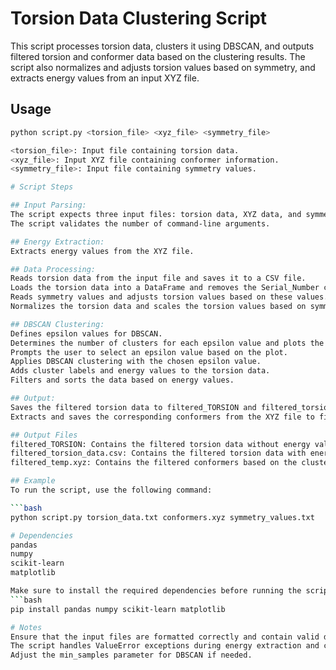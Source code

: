 # Torsion Data Clustering Script

This script processes torsion data, clusters it using DBSCAN, and outputs filtered torsion and conformer data based on the clustering results. The script also normalizes and adjusts torsion values based on symmetry, and extracts energy values from an input XYZ file.

## Usage

```bash
python script.py <torsion_file> <xyz_file> <symmetry_file>

<torsion_file>: Input file containing torsion data.
<xyz_file>: Input XYZ file containing conformer information.
<symmetry_file>: Input file containing symmetry values.

# Script Steps

## Input Parsing:
The script expects three input files: torsion data, XYZ data, and symmetry data.
The script validates the number of command-line arguments.

## Energy Extraction:
Extracts energy values from the XYZ file.

## Data Processing:
Reads torsion data from the input file and saves it to a CSV file.
Loads the torsion data into a DataFrame and removes the Serial_Number column.
Reads symmetry values and adjusts torsion values based on these values.
Normalizes the torsion data and scales the torsion values based on symmetry.

## DBSCAN Clustering:
Defines epsilon values for DBSCAN.
Determines the number of clusters for each epsilon value and plots the results.
Prompts the user to select an epsilon value based on the plot.
Applies DBSCAN clustering with the chosen epsilon value.
Adds cluster labels and energy values to the torsion data.
Filters and sorts the data based on energy values.

## Output:
Saves the filtered torsion data to filtered_TORSION and filtered_torsion_data.csv.
Extracts and saves the corresponding conformers from the XYZ file to filtered_temp.xyz.

## Output Files
filtered_TORSION: Contains the filtered torsion data without energy values.
filtered_torsion_data.csv: Contains the filtered torsion data with energy values.
filtered_temp.xyz: Contains the filtered conformers based on the clustering results.

## Example
To run the script, use the following command:

```bash
python script.py torsion_data.txt conformers.xyz symmetry_values.txt

# Dependencies
pandas
numpy
scikit-learn
matplotlib

Make sure to install the required dependencies before running the script:
```bash
pip install pandas numpy scikit-learn matplotlib

# Notes
Ensure that the input files are formatted correctly and contain valid data.
The script handles ValueError exceptions during energy extraction and checks for matching symmetry values.
Adjust the min_samples parameter for DBSCAN if needed.
